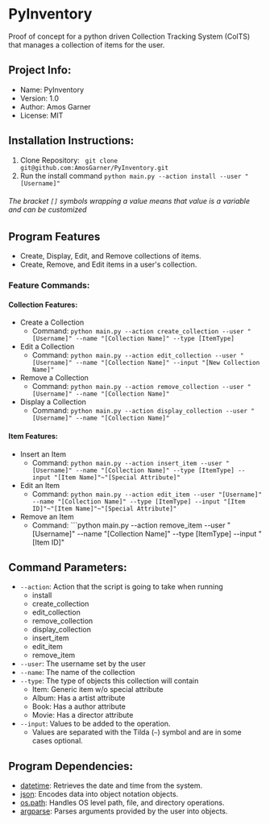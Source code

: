 # PyInventory
Proof of concept for a python driven Collection Tracking System (ColTS) that manages a collection of items for the user.

## Project Info:
* Name: PyInventory
* Version: 1.0
* Author: Amos Garner
* License: MIT

## Installation Instructions:
1.  Clone Repository:
``` git clone git@github.com:AmosGarner/PyInventory.git```
2. Run the install command
```python main.py --action install --user "[Username]"```
###### The bracket ```[]``` symbols wrapping a value means that value is a variable and can be customized

## Program Features
* Create, Display, Edit, and Remove collections of items.
* Create, Remove, and Edit items in a user's collection.

### Feature Commands:

#### Collection Features:
* Create a Collection
    * Command: ```python main.py --action create_collection --user "[Username]" --name "[Collection Name]" --type [ItemType]```
* Edit a Collection
    * Command: ```python main.py --action edit_collection --user "[Username]" --name "[Collection Name]" --input "[New Collection Name]"```
* Remove a Collection
    * Command: ```python main.py --action remove_collection --user "[Username]" --name "[Collection Name]"```
* Display a Collection
    * Command: ```python main.py --action display_collection --user "[Username]" --name "[Collection Name]"```

#### Item Features:
* Insert an Item
    * Command: ```python main.py --action insert_item --user "[Username]" --name "[Collection Name]" --type [ItemType] --input "[Item Name]"~"[Special Attribute]"```
* Edit an Item
    * Command: ```python main.py --action edit_item --user "[Username]" --name "[Collection Name]" --type [ItemType] --input "[Item ID]"~"[Item Name]"~"[Special Attribute]"```
* Remove an Item
    * Command: ```python main.py --action remove_item --user "[Username]" --name "[Collection Name]" --type [ItemType] --input "[Item ID]"

## Command Parameters:
* ```--action```: Action that the script is going to take when running
    * install
    * create_collection
    * edit_collection
    * remove_collection
    * display_collection
    * insert_item
    * edit_item
    * remove_item
* ```--user```: The username set by the user
* ```--name```: The name of the collection
* ```--type```: The type of objects this collection will contain
    * Item: Generic item w/o special attribute
    * Album: Has a artist attribute
    * Book: Has a author attribute
    * Movie: Has a director attribute
* ```--input```: Values to be added to the operation.
    * Values are separated with the Tilda (```~```) symbol and are in some cases optional.

## Program Dependencies:
* [datetime](https://docs.python.org/2/library/datetime.html): Retrieves the date and time from the system.
* [json](https://docs.python.org/2/library/json.html): Encodes data into object notation objects.
* [os.path](https://docs.python.org/2/library/os.html): Handles OS level path, file, and directory operations.
* [argparse](https://docs.python.org/2/library/argparse.html): Parses arguments provided by the user into objects.
